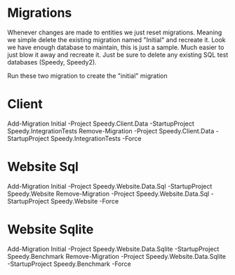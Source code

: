 # Migrations

Whenever changes are made to entities we just reset migrations. Meaning we simple delete the existing migration named "Initial" and recreate it. Look we have enough database to maintain, this is just a sample. Much easier to just blow it away and recreate it. Just be sure to delete any existing SQL test databases (Speedy, Speedy2).

Run these two migration to create the "initial" migration

# Client
Add-Migration Initial -Project Speedy.Client.Data -StartupProject Speedy.IntegrationTests
Remove-Migration -Project Speedy.Client.Data -StartupProject Speedy.IntegrationTests -Force

# Website Sql
Add-Migration Initial -Project Speedy.Website.Data.Sql -StartupProject Speedy.Website
Remove-Migration -Project Speedy.Website.Data.Sql -StartupProject Speedy.Website -Force

# Website Sqlite
Add-Migration Initial -Project Speedy.Website.Data.Sqlite -StartupProject Speedy.Benchmark
Remove-Migration -Project Speedy.Website.Data.Sqlite -StartupProject Speedy.Benchmark -Force
